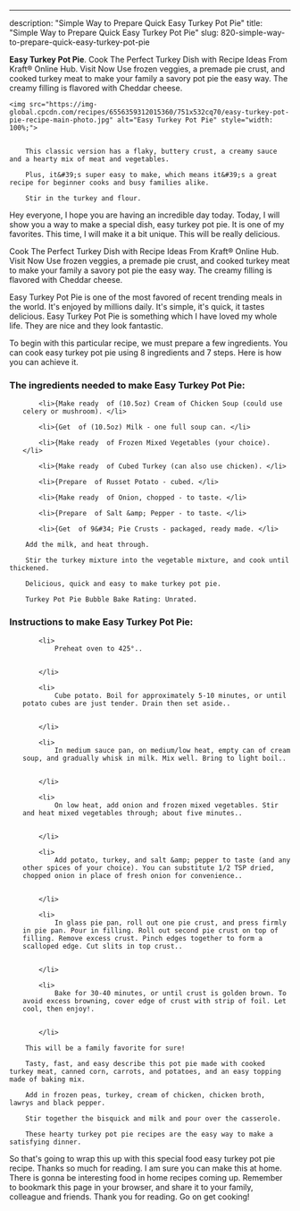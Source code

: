 ---
description: "Simple Way to Prepare Quick Easy Turkey Pot Pie"
title: "Simple Way to Prepare Quick Easy Turkey Pot Pie"
slug: 820-simple-way-to-prepare-quick-easy-turkey-pot-pie

<p>
	<strong>Easy Turkey Pot Pie</strong>. 
	Cook The Perfect Turkey Dish with Recipe Ideas From Kraft® Online Hub. Visit Now Use frozen veggies, a premade pie crust, and cooked turkey meat to make your family a savory pot pie the easy way. The creamy filling is flavored with Cheddar cheese.
</p>
<p>
	
	<img src="https://img-global.cpcdn.com/recipes/6556359312015360/751x532cq70/easy-turkey-pot-pie-recipe-main-photo.jpg" alt="Easy Turkey Pot Pie" style="width: 100%;">
	
	
		This classic version has a flaky, buttery crust, a creamy sauce and a hearty mix of meat and vegetables.
	
		Plus, it&#39;s super easy to make, which means it&#39;s a great recipe for beginner cooks and busy families alike.
	
		Stir in the turkey and flour.
	
</p>
<p>
	Hey everyone, I hope you are having an incredible day today. Today, I will show you a way to make a special dish, easy turkey pot pie. It is one of my favorites. This time, I will make it a bit unique. This will be really delicious.
</p>
	
<p>
	Cook The Perfect Turkey Dish with Recipe Ideas From Kraft® Online Hub. Visit Now Use frozen veggies, a premade pie crust, and cooked turkey meat to make your family a savory pot pie the easy way. The creamy filling is flavored with Cheddar cheese.
</p>
<p>
	Easy Turkey Pot Pie is one of the most favored of recent trending meals in the world. It's enjoyed by millions daily. It's simple, it's quick, it tastes delicious. Easy Turkey Pot Pie is something which I have loved my whole life. They are nice and they look fantastic.
</p>

<p>
To begin with this particular recipe, we must prepare a few ingredients. You can cook easy turkey pot pie using 8 ingredients and 7 steps. Here is how you can achieve it.
</p>

<h3>The ingredients needed to make Easy Turkey Pot Pie:</h3>

<ol>
	
		<li>{Make ready  of (10.5oz) Cream of Chicken Soup (could use celery or mushroom). </li>
	
		<li>{Get  of (10.5oz) Milk - one full soup can. </li>
	
		<li>{Make ready  of Frozen Mixed Vegetables (your choice). </li>
	
		<li>{Make ready  of Cubed Turkey (can also use chicken). </li>
	
		<li>{Prepare  of Russet Potato - cubed. </li>
	
		<li>{Make ready  of Onion, chopped - to taste. </li>
	
		<li>{Prepare  of Salt &amp; Pepper - to taste. </li>
	
		<li>{Get  of 9&#34; Pie Crusts - packaged, ready made. </li>
	
</ol>
<p>
	
		Add the milk, and heat through.
	
		Stir the turkey mixture into the vegetable mixture, and cook until thickened.
	
		Delicious, quick and easy to make turkey pot pie.
	
		Turkey Pot Pie Bubble Bake Rating: Unrated.
	
</p>

<h3>Instructions to make Easy Turkey Pot Pie:</h3>

<ol>
	
		<li>
			Preheat oven to 425°..
			
			
		</li>
	
		<li>
			Cube potato. Boil for approximately 5-10 minutes, or until potato cubes are just tender. Drain then set aside..
			
			
		</li>
	
		<li>
			In medium sauce pan, on medium/low heat, empty can of cream soup, and gradually whisk in milk. Mix well. Bring to light boil..
			
			
		</li>
	
		<li>
			On low heat, add onion and frozen mixed vegetables. Stir and heat mixed vegetables through; about five minutes..
			
			
		</li>
	
		<li>
			Add potato, turkey, and salt &amp; pepper to taste (and any other spices of your choice). You can substitute 1/2 TSP dried, chopped onion in place of fresh onion for convenience..
			
			
		</li>
	
		<li>
			In glass pie pan, roll out one pie crust, and press firmly in pie pan. Pour in filling. Roll out second pie crust on top of filling. Remove excess crust. Pinch edges together to form a scalloped edge. Cut slits in top crust..
			
			
		</li>
	
		<li>
			Bake for 30-40 minutes, or until crust is golden brown. To avoid excess browning, cover edge of crust with strip of foil. Let cool, then enjoy!.
			
			
		</li>
	
</ol>

<p>
	
		This will be a family favorite for sure!
	
		Tasty, fast, and easy describe this pot pie made with cooked turkey meat, canned corn, carrots, and potatoes, and an easy topping made of baking mix.
	
		Add in frozen peas, turkey, cream of chicken, chicken broth, lawrys and black pepper.
	
		Stir together the bisquick and milk and pour over the casserole.
	
		These hearty turkey pot pie recipes are the easy way to make a satisfying dinner.
	
</p>

<p>
	So that's going to wrap this up with this special food easy turkey pot pie recipe. Thanks so much for reading. I am sure you can make this at home. There is gonna be interesting food in home recipes coming up. Remember to bookmark this page in your browser, and share it to your family, colleague and friends. Thank you for reading. Go on get cooking!
</p>
